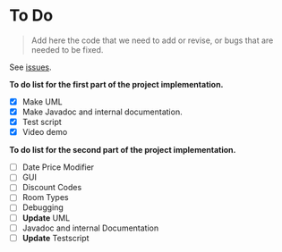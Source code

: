 # To Do

> Add here the code that we need to add or revise, or bugs that are needed to be fixed.

See [issues](https://github.com/zrygan/CCPROG3-MCOs/issues).

**To do list for the first part of the project implementation.**

- [X] Make UML
- [X] Make Javadoc and internal documentation.
- [X] Test script
- [X] Video demo

**To do list for the second part of the project implementation.**

- [ ] Date Price Modifier
- [ ] GUI
- [ ] Discount Codes
- [ ] Room Types
- [ ] Debugging
- [ ] **Update** UML
- [ ] Javadoc and internal Documentation
- [ ] **Update** Testscript
